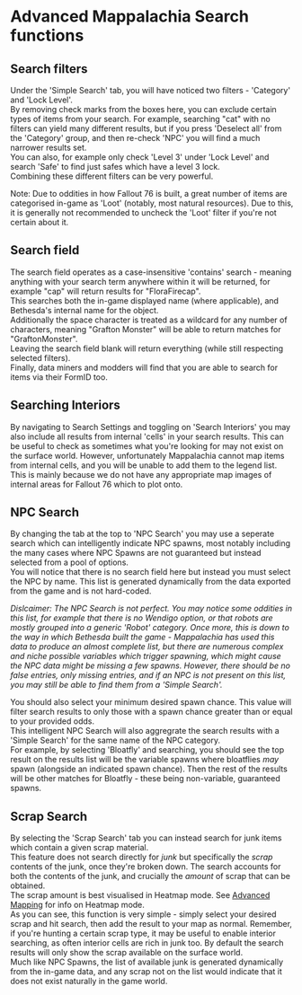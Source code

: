 # Advanced Mappalachia Search functions

## Search filters
Under the 'Simple Search' tab, you will have noticed two filters - 'Category' and 'Lock Level'.<br/>
By removing check marks from the boxes here, you can exclude certain types of items from your search. For example, searching "cat" with no filters can yield many different results, but if you press 'Deselect all' from the 'Category' group, and then re-check 'NPC' you will find a much narrower results set.<br/>
You can also, for example only check 'Level 3' under 'Lock Level' and search 'Safe' to find just safes which have a level 3 lock.<br/>
Combining these different filters can be very powerful.<br/>

Note: Due to oddities in how Fallout 76 is built, a great number of items are categorised in-game as 'Loot' (notably, most natural resources). Due to this, it is generally not recommended to uncheck the 'Loot' filter if you're not certain about it.

## Search field
The search field operates as a case-insensitive 'contains' search - meaning anything with your search term anywhere within it will be returned, for example "cap" will return results for "FloraFirecap".<br/>
This searches both the in-game displayed name (where applicable), and Bethesda's internal name for the object.<br/>
Additionally the space character is treated as a wildcard for any number of characters, meaning "Grafton Monster" will be able to return matches for "GraftonMonster".<br/>
Leaving the search field blank will return everything (while still respecting selected filters).<br/>
Finally, data miners and modders will find that you are able to search for items via their FormID too.<br/>


## Searching Interiors
By navigating to Search Settings and toggling on 'Search Interiors' you may also include all results from internal 'cells' in your search results. This can be useful to check as sometimes what you're looking for may not exist on the surface world. However, unfortunately Mappalachia cannot map items from internal cells, and you will be unable to add them to the legend list. This is mainly because we do not have any appropriate map images of internal areas for Fallout 76 which to plot onto.

## NPC Search
By changing the tab at the top to 'NPC Search' you may use a seperate search which can intelligently indicate NPC spawns, most notably including the many cases where NPC Spawns are not guaranteed but instead selected from a pool of options.<br/>
You will notice that there is no search field here but instead you must select the NPC by name. This list is generated dynamically from the data exported from the game and is not hard-coded.<br/>

*Dislcaimer: The NPC Search is not perfect. You may notice some oddities in this list, for example that there is no Wendigo option, or that robots are mostly grouped into a generic 'Robot' category. Once more, this is down to the way in which Bethesda built the game - Mappalachia has used this data to produce an almost complete list, but there are numerous complex and niche possible variables which trigger spawning, which might cause the NPC data might be missing a few spawns. However, there should be no false entries, only missing entries, and if an NPC is not present on this list, you may still be able to find them from a 'Simple Search'.*<br/>

You should also select your minimum desired spawn chance. This value will filter search results to only those with a spawn chance greater than or equal to your provided odds.<br/>
This intelligent NPC Search will also aggregrate the search results with a 'Simple Search' for the same name of the NPC category.<br/>
For example, by selecting 'Bloatfly' and searching, you should see the top result on the results list will be the variable spawns where bloatflies *may* spawn (alongside an indicated spawn chance). Then the rest of the results will be other matches for Bloatfly - these being non-variable, guaranteed spawns.


## Scrap Search
By selecting the 'Scrap Search' tab you can instead search for junk items which contain a given scrap material.<br/>
This feature does not search directly for *junk* but specifically the *scrap* contents of the junk, once they're broken down. The search accounts for both the contents of the junk, and crucially the *amount* of scrap that can be obtained.<br/>
The scrap amount is best visualised in Heatmap mode. See [Advanced Mapping](Advanced_mapping.md) for info on Heatmap mode.<br/>
As you can see, this function is very simple - simply select your desired scrap and hit search, then add the result to your map as normal. Remember, if you're hunting a certain scrap type, it may be useful to enable interior searching, as often interior cells are rich in junk too. By default the search results will only show the scrap available on the surface world.<br/>
Much like NPC Spawns, the list of available junk is generated dynamically from the in-game data, and any scrap not on the list would indicate that it does not exist naturally in the game world.
